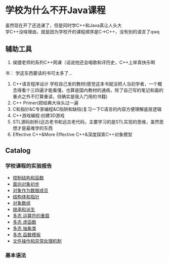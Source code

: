 # 学校为什么不开Java课程
虽然现在开了还选课了，但是同时学C++和Java真让人头大  
学C++没啥理由，就是因为学校开的课程顺序是C->C++，没有别的语言了qwq  
## 辅助工具
1. 侯捷老师的系列C++网课（话说他还会唱歌和评历史，C++上岸真快乐啊

书：
学这东西要读的书可太多了...
1. C++语言程序设计 学校自己发的教材(感觉这本书就没把人当初学者，一个概念得看个三四遍才能看懂，也算是国内教材的通病，除了自己写的笔记和画的重点之外不打算重读，但确实是我入门用的书籍)
2. C++ Primer(把经典大块头过一遍
3. C和指针&C专家编程&C陷阱和缺陷(复习一下C语言的内容方便理解底层逻辑
4. C++游戏编程:创建3D游戏
5. STL源码剖析(远古老书和远古老代码，主要学习的是STL实现的思维，虽然思想才是最难学的东西
6. Effective C++&More Effective C++&深度探索C++对象模型

## Catalog
### 学校课程的实验报告
* [控制结构和函数](https://github.com/APTX-4396/Blog/blob/main/2021/6.17-6.20.md)
* [面向对象初步](https://github.com/APTX-4396/Blog/blob/main/2021/6.6%E9%9D%A2%E5%90%91%E5%AF%B9%E8%B1%A1%E5%88%9D%E6%AD%A5.md)
* [对象作为数据成员](https://github.com/APTX-4396/Blog/blob/main/2021/6.23.md)
* [结构体和指针](https://github.com/APTX-4396/Blog/blob/main/2021/6.5.md)
* [对象数组](https://github.com/APTX-4396/Blog/blob/main/2021/8.5-8.6.md)
* [继承和派生]()
* [多态 运算符的重载]()
* [多态 虚函数]()
* [多态 抽象类](https://github.com/APTX-4396/Blog/blob/main/2021/6.6%E5%A4%9A%E6%80%81%EF%BC%9A%E6%8A%BD%E8%B1%A1%E7%B1%BB.md)
* [多态 函数模板](https://github.com/APTX-4396/Blog/blob/main/2021/6.6%E5%87%BD%E6%95%B0%E6%A8%A1%E6%9D%BF.md)
* [文件操作和异常处理机制](https://github.com/APTX-4396/Blog/blob/main/2021/6.15.md)
### 基本语法
